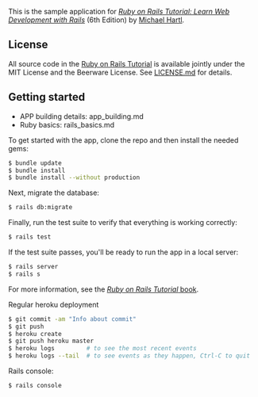 
This is the sample application for
[*Ruby on Rails Tutorial:
Learn Web Development with Rails*](https://www.railstutorial.org/)
(6th Edition)
by [Michael Hartl](https://www.michaelhartl.com/).

## License

All source code in the [Ruby on Rails Tutorial](https://www.railstutorial.org/)
is available jointly under the MIT License and the Beerware License. See
[LICENSE.md](LICENSE.md) for details.

## Getting started
* APP building details: app_building.md
* Ruby basics: rails_basics.md

To get started with the app, clone the repo and then install the needed gems:

```bash
$ bundle update
$ bundle install
$ bundle install --without production
```

Next, migrate the database:

```bash
$ rails db:migrate
```

Finally, run the test suite to verify that everything is working correctly:

```bash
$ rails test
```

If the test suite passes, you'll be ready to run the app in a local server:

```bash
$ rails server
$ rails s
```

For more information, see the
[*Ruby on Rails Tutorial* book](https://www.railstutorial.org/book).

Regular heroku deployment
```bash
$ git commit -am "Info about commit"
$ git push
$ heroku create
$ git push heroku master
$ heroku logs         # to see the most recent events
$ heroku logs --tail  # to see events as they happen, Ctrl-C to quit
```

Rails console:
```bash
$ rails console
```